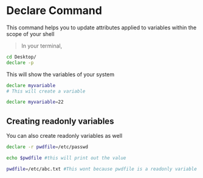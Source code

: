 # Declare Command

This command helps you to update attributes applied to variables within the
scope of your shell

> In your terminal,

```sh
cd Desktop/
declare -p
```

This will show the variables of your system

```sh
declare myvariable
# This will create a variable
```

```sh
declare myvariable=22
```

## Creating readonly variables

You can also create readonly variables as well

```sh
declare -r pwdfile=/etc/passwd

echo $pwdfile #this will print out the value

pwdfile=/etc/abc.txt #This wont because pwdfile is a readonly variable
```
